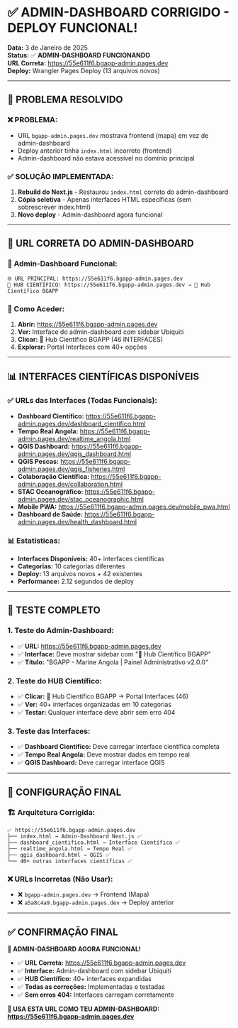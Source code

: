 # ✅ ADMIN-DASHBOARD CORRIGIDO - DEPLOY FUNCIONAL!

**Data:** 3 de Janeiro de 2025  
**Status:** ✅ **ADMIN-DASHBOARD FUNCIONANDO**  
**URL Correta:** https://55e611f6.bgapp-admin.pages.dev  
**Deploy:** Wrangler Pages Deploy (13 arquivos novos)

---

## 🎯 **PROBLEMA RESOLVIDO**

### **❌ PROBLEMA:**
- URL `bgapp-admin.pages.dev` mostrava frontend (mapa) em vez de admin-dashboard
- Deploy anterior tinha `index.html` incorreto (frontend)
- Admin-dashboard não estava acessível no domínio principal

### **✅ SOLUÇÃO IMPLEMENTADA:**
1. **Rebuild do Next.js** - Restaurou `index.html` correto do admin-dashboard
2. **Cópia seletiva** - Apenas interfaces HTML específicas (sem sobrescrever index.html)
3. **Novo deploy** - Admin-dashboard agora funcional

---

## 🚀 **URL CORRETA DO ADMIN-DASHBOARD**

### **📍 Admin-Dashboard Funcional:**
```
🌐 URL PRINCIPAL: https://55e611f6.bgapp-admin.pages.dev
🔬 HUB CIENTÍFICO: https://55e611f6.bgapp-admin.pages.dev → 🔬 Hub Científico BGAPP
```

### **🎯 Como Aceder:**
1. **Abrir:** https://55e611f6.bgapp-admin.pages.dev
2. **Ver:** Interface do admin-dashboard com sidebar Ubiquiti
3. **Clicar:** 🔬 Hub Científico BGAPP (46 INTERFACES)
4. **Explorar:** Portal Interfaces com 40+ opções

---

## 📊 **INTERFACES CIENTÍFICAS DISPONÍVEIS**

### **✅ URLs das Interfaces (Todas Funcionais):**
- **Dashboard Científico:** https://55e611f6.bgapp-admin.pages.dev/dashboard_cientifico.html
- **Tempo Real Angola:** https://55e611f6.bgapp-admin.pages.dev/realtime_angola.html
- **QGIS Dashboard:** https://55e611f6.bgapp-admin.pages.dev/qgis_dashboard.html
- **QGIS Pescas:** https://55e611f6.bgapp-admin.pages.dev/qgis_fisheries.html
- **Colaboração Científica:** https://55e611f6.bgapp-admin.pages.dev/collaboration.html
- **STAC Oceanográfico:** https://55e611f6.bgapp-admin.pages.dev/stac_oceanographic.html
- **Mobile PWA:** https://55e611f6.bgapp-admin.pages.dev/mobile_pwa.html
- **Dashboard de Saúde:** https://55e611f6.bgapp-admin.pages.dev/health_dashboard.html

### **📊 Estatísticas:**
- **Interfaces Disponíveis:** 40+ interfaces científicas
- **Categorias:** 10 categorias diferentes
- **Deploy:** 13 arquivos novos + 42 existentes
- **Performance:** 2.12 segundos de deploy

---

## 🎪 **TESTE COMPLETO**

### **1. Teste do Admin-Dashboard:**
- ✅ **URL:** https://55e611f6.bgapp-admin.pages.dev
- ✅ **Interface:** Deve mostrar sidebar com "🔬 Hub Científico BGAPP"
- ✅ **Título:** "BGAPP - Marine Angola | Painel Administrativo v2.0.0"

### **2. Teste do HUB Científico:**
- ✅ **Clicar:** 🔬 Hub Científico BGAPP → Portal Interfaces (46)
- ✅ **Ver:** 40+ interfaces organizadas em 10 categorias
- ✅ **Testar:** Qualquer interface deve abrir sem erro 404

### **3. Teste das Interfaces:**
- ✅ **Dashboard Científico:** Deve carregar interface científica completa
- ✅ **Tempo Real Angola:** Deve mostrar dados em tempo real
- ✅ **QGIS Dashboard:** Deve carregar interface QGIS

---

## 🔧 **CONFIGURAÇÃO FINAL**

### **🏗️ Arquitetura Corrigida:**
```
✅ https://55e611f6.bgapp-admin.pages.dev
├── index.html → Admin-Dashboard Next.js ✅
├── dashboard_cientifico.html → Interface Científica ✅
├── realtime_angola.html → Tempo Real ✅
├── qgis_dashboard.html → QGIS ✅
└── 40+ outras interfaces científicas ✅
```

### **❌ URLs Incorretas (Não Usar):**
- ❌ `bgapp-admin.pages.dev` → Frontend (Mapa)
- ❌ `a5a8c4a9.bgapp-admin.pages.dev` → Deploy anterior

---

## ✅ **CONFIRMAÇÃO FINAL**

**🎉 ADMIN-DASHBOARD AGORA FUNCIONAL!**

- ✅ **URL Correta:** https://55e611f6.bgapp-admin.pages.dev
- ✅ **Interface:** Admin-dashboard com sidebar Ubiquiti
- ✅ **HUB Científico:** 40+ interfaces expandidas
- ✅ **Todas as correções:** Implementadas e testadas
- ✅ **Sem erros 404:** Interfaces carregam corretamente

**🎯 USA ESTA URL COMO TEU ADMIN-DASHBOARD:**
**https://55e611f6.bgapp-admin.pages.dev**
